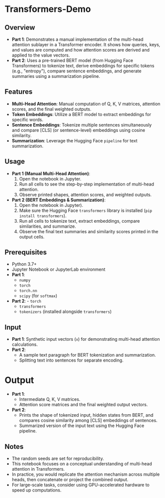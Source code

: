 # Transformers-Demo

## Overview
  - **Part 1**: Demonstrates a manual implementation of the multi-head attention sublayer in a Transformer encoder. It shows how queries, keys, and values are computed and how attention scores are derived and applied to the value vectors.
  - **Part 2**: Uses a pre-trained BERT model (from Hugging Face Transformers) to tokenize text, derive embeddings for specific tokens (e.g., "entropy"), compare sentence embeddings, and generate summaries using a summarization pipeline.

## Features
  - **Multi-Head Attention**: Manual computation of Q, K, V matrices, attention scores, and the final weighted outputs.
  - **Token Embeddings**: Utilize a BERT model to extract embeddings for specific words.
  - **Sentence Embeddings**: Tokenize multiple sentences simultaneously and compare [CLS] (or sentence-level) embeddings using cosine similarity.
  - **Summarization**: Leverage the Hugging Face `pipeline` for text summarization.

## Usage 
  - **Part 1 (Manual Multi-Head Attention)**:
      1. Open the notebook in Jupyter.
      2. Run all cells to see the step-by-step implementation of multi-head attention.
      3. Observe printed shapes, attention scores, and weighted outputs.  
  - **Part 2 (BERT Embeddings & Summarization)**:
      1. Open the notebook in Jupyter).
      2. Make sure the Hugging Face `transformers` library is installed (`pip install transformers`).
      3. Run all cells to tokenize text, extract embeddings, compare similarities, and summarize.
      4. Observe the final text summaries and similarity scores printed in the output cells.

## Prerequisites
  - Python 3.7+
  - Jupyter Notebook or JupyterLab environment  
  - **Part 1**:
      - `numpy`
      - `torch`
      - `torch.nn`
      - `scipy` (for `softmax`)
  - **Part 2**:  - `torch`
      - `transformers`
      - `tokenizers` (installed alongside `transformers`)

## Input
  - **Part 1**: Synthetic input vectors (`x`) for demonstrating multi-head attention calculations.  
  - **Part 2**:
      - A sample text paragraph for BERT tokenization and summarization.
      - Splitting text into sentences for separate encoding.  

# Output
  - **Part 1**:
      - Intermediate Q, K, V matrices.
      - Attention score matrices and the final weighted output vectors.
  - **Part 2**:
      - Prints the shape of tokenized input, hidden states from BERT, and compares cosine similarity among [CLS] embeddings of sentences.
      - Summarized version of the input text using the Hugging Face pipeline.  

## Notes
  - The random seeds are set for reproducibility.
  - This notebook focuses on a conceptual understanding of multi-head attention in Transformers.
  - In practice, you would replicate the attention mechanism across multiple heads, then concatenate or project the combined output.
  - For large-scale tasks, consider using GPU-accelerated hardware to speed up computations.
